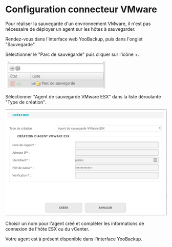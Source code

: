 # Configuration connecteur VMware

Pour réaliser la sauvegarde d'un environnement VMware, il n'est pas nécessaire de déployer un agent sur les hôtes à sauvegarder.

Rendez-vous dans l'interface web YooBackup, puis dans l'onglet "Sauvegarde".

Sélectionner le "Parc de sauvegarde" puis cliquer sur l'icône +.

![](../../.gitbook/assets/image%20%285%29.png)

Sélectionner "Agent de sauvegarde VMware ESX" dans la liste déroulante "Type de création".

![](../../.gitbook/assets/image%20%2830%29.png)

Choisir un nom pour l'agent créé et compléter les informations de connexion de l'hôte ESX ou du vCenter.

Votre agent est à présent disponible dans l'interface YooBackup.




